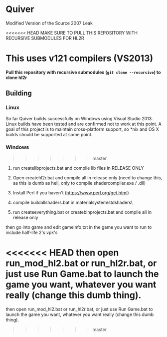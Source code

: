 # Quiver
Modified Version of the Source 2007 Leak

<<<<<<< HEAD
MAKE SURE TO PULL THIS REPOSITORY WITH RECURSIVE SUBMODULES FOR HL2R

This uses v121 compilers (VS2013)
=======
**Pull this repository with recursive submodules (`git clone --recursive`) to clone hl2r**

## Building

### Linux

So far Quiver builds successfully on Windows using Visual Studio 2013. Linux builds have been tested and are confirmed not to work at this point. A goal of this project is to maintain cross-platform support, so \*nix and OS X builds should be supported at some point.

### Windows
>>>>>>> master

1. run createlibprojects.bat and compile lib files in RELEASE ONLY

2. Open createhl2r.bat and compile all in release only (need to change this, as this is dumb as hell, only to compile shadercompiler.exe / .dll)

3. Install Perl if you haven't (https://www.perl.org/get.html)

4. compile buildallshaders.bat in materialsystem\stdshaders\

5. run createeverything.bat or createbinprojects.bat and compile all in release only

then go into game and edit gameinfo.txt in the game you want to run to include half-life 2's vpk's

<<<<<<< HEAD
then open run_mod_hl2.bat or run_hl2r.bat, or just use Run Game.bat to launch the game you want, whatever you want really (change this dumb thing).
=======
then open run\_mod\_hl2.bat or run\_hl2r.bat, or just use Run Game.bat to launch the game you want, whatever you want really (change this dumb thing).
>>>>>>> master
